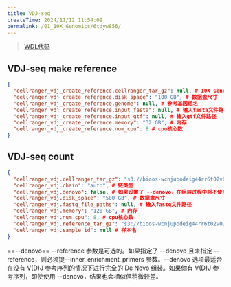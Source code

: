 ```yaml
---
title: VDJ-seq
createTime: 2024/11/12 11:54:09
permalink: /01_10X_Genomics/6tdyw856/
---
```


> [WDL代码](https://github.com/rnacentre/WDL_Tools/tree/main/_CellRanger_VDJ)

## VDJ-seq make reference

```json
{
  "cellranger_vdj_create_reference.cellranger_tar_gz": null, # 10X Genomics软件包路径
  "cellranger_vdj_create_reference.disk_space": "100 GB", # 数据盘尺寸
  "cellranger_vdj_create_reference.genome": null, # 参考基因组名
  "cellranger_vdj_create_reference.input_fasta": null, # 输入fasta文件路径
  "cellranger_vdj_create_reference.input_gtf": null, # 输入gtf文件路径
  "cellranger_vdj_create_reference.memory": "32 GB", # 内存
  "cellranger_vdj_create_reference.num_cpu": 8 # cpu核心数
}
```

## VDJ-seq count

```json
{
  "cellranger_vdj.cellranger_tar_gz": "s3://bioos-wcnjupodeig44rr6t02v0/Example_10X_data/cellranger-7.2.0.tar.gz", # 10X Genomics软件包路径
  "cellranger_vdj.chain": "auto", # 链类型
  "cellranger_vdj.denovo": false, # 如果设置了 --denovo，在组装过程中将不使用 V(D)J 参考序列。
  "cellranger_vdj.disk_space": "500 GB", # 数据盘尺寸
  "cellranger_vdj.fastq_file_paths": null, # 输入fastq文件路径
  "cellranger_vdj.memory": "120 GB", # 内存
  "cellranger_vdj.num_cpu": 8, # cpu核心数
  "cellranger_vdj.reference_tar_gz": "s3://bioos-wcnjupodeig44rr6t02v0/analysis/sco5tra5eig49htini970/cellranger_vdj_create_reference/a37b5d72-994f-49a1-a28f-2569f03448f2/call-run_cellranger_vdj_create_reference/execution/dsadasd_ref.tar.gz", # 参考基因组路径
  "cellranger_vdj.sample_id": null # 样本名
}
```

==--denovo==
--reference 参数是可选的。如果指定了 --denovo 且未指定 --reference，则必须提--inner_enrichment_primers 参数。--denovo 选项最适合在没有 V(D)J 参考序列的情况下进行完全的 De Novo 组装。如果你有 V(D)J 参考序列，即使使用 --denovo，结果也会相似但稍微较差。

